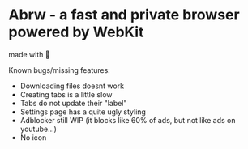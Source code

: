 # Abrw - a fast and private browser powered by WebKit
made with 🦀

Known bugs/missing features:
- Downloading files doesnt work
- Creating tabs is a little slow
- Tabs do not update their "label"
- Settings page has a quite ugly styling
- Adblocker still WIP (it blocks like 60% of ads, but not like ads on youtube...)
- No icon
